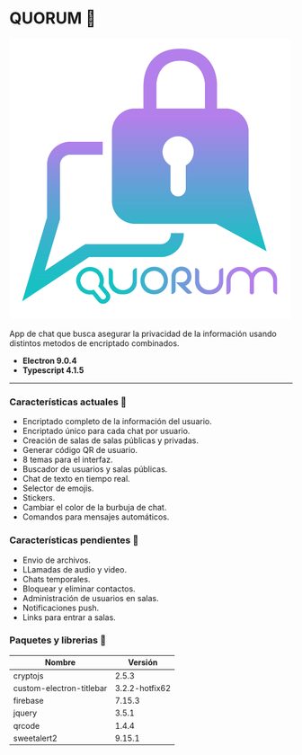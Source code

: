 # QUORUM 💬
![Logo quroum](https://github.com/jessimalak/Quorum_React/blob/master/assets/logoc1.png "Logo quroum")

App de chat que busca asegurar la privacidad de la información usando distintos metodos de encriptado combinados.

- **Electron 9.0.4**
- **Typescript 4.1.5**

------------

### Características actuales 📌

- Encriptado completo de la información del usuario.
- Encriptado único para cada chat por usuario.
- Creación de salas de salas públicas y privadas.
- Generar código QR de usuario.
- 8 temas para el interfaz.
- Buscador de usuarios y salas públicas.
- Chat de texto en tiempo real.
- Selector de emojis.
- Stickers.
- Cambiar el color de la burbuja de chat.
- Comandos para mensajes automáticos.

### Características pendientes 📝

- Envio de archivos.
- LLamadas de audio y video.
- Chats temporales.
- Bloquear y eliminar contactos.
- Administración de usuarios en salas.
- Notificaciones push.
- Links para entrar a salas.

### Paquetes y librerias 🧮
|Nombre   | Versión  |
| ------------ | ------------ |
| cryptojs  | 2.5.3  |
| custom-electron-titlebar  | 3.2.2-hotfix62  |
| firebase  | 7.15.3  |
| jquery | 3.5.1 |
| qrcode | 1.4.4 |
| sweetalert2 | 9.15.1 |
